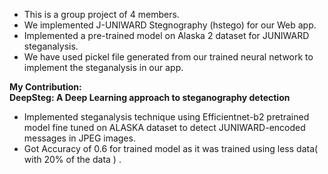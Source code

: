 * This is a group project of 4 members.
* We implemented J-UNIWARD Stegnography (hstego) for our Web app.
* Implemented a pre-trained model on Alaska 2 dataset for JUNIWARD steganalysis.
* We have used pickel file generated from our trained neural network to implement the steganalysis in our app.

**My Contribution:** <br>
**DeepSteg: A Deep Learning approach to steganography detection** 
* Implemented steganalysis technique using Efficientnet-b2 pretrained model fine tuned on ALASKA dataset to detect JUNIWARD-encoded messages in JPEG images.
* Got Accuracy of 0.6 for trained model as it was trained using less data( with 20% of the data ) .

